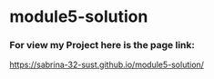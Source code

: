 # module5-solution

### For  view  my Project here  is the page link:
https://sabrina-32-sust.github.io/module5-solution/
